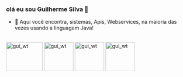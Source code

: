 ### olá eu sou Guilherme Silva 👋

- 🔭 Aqui você encontra, sistemas, Apis, Webservices, na maioria das vezes usando a linguagem Java!

<div style="display: inline_block"><br>
 
  <img align="center" alt="gui_wt" height="80" margin-right="600px" width="100" src="https://cdn.jsdelivr.net/gh/devicons/devicon/icons/java/java-original-wordmark.svg" >
  
  <img align="center" alt="gui_wt" height="80" margin-right="600px" width="80" src="https://cdn.jsdelivr.net/gh/devicons/devicon/icons/spring/spring-original-wordmark.svg" >
 
  <img align="center" alt="gui_wt" height="80" margin-right="600px" width="80"  src="https://cdn.jsdelivr.net/gh/devicons/devicon/icons/javascript/javascript-original.svg" >
  
  <img align="center" alt="gui_wt" height="80" margin-right="600px" width="80"  src="https://cdn.jsdelivr.net/gh/devicons/devicon/icons/angularjs/angularjs-plain.svg" />
          
                   
          
  
</div  
